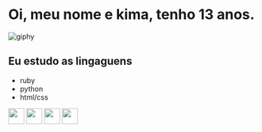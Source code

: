 # Oi, meu nome e kima, tenho 13 anos.
![giphy](https://user-images.githubusercontent.com/96356050/146657282-f9c22276-fc6e-437c-8347-9b63943c1399.gif)
## Eu estudo as lingaguens
- ruby
- python
- html/css
<p>
<img src="https://cdn.jsdelivr.net/gh/devicons/devicon/icons/python/python-original.svg" width=32/>
<img src="https://cdn.jsdelivr.net/gh/devicons/devicon/icons/ruby/ruby-original.svg" width=32/>
<img src="https://cdn.jsdelivr.net/gh/devicons/devicon/icons/html5/html5-original.svg" width=32/>  
<img src="https://cdn.jsdelivr.net/gh/devicons/devicon/icons/css3/css3-original.svg" width=32/>
</p>
